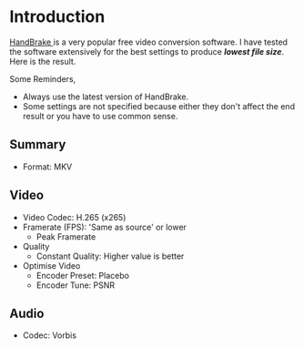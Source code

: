 # Introduction
[ HandBrake ]( https://handbrake.fr/ ) is a very popular free video conversion software. I have tested the software extensively for the best settings to produce _**lowest file size**_. Here is the result.

Some Reminders,
- Always use the latest version of HandBrake.
- Some settings are not specified because either they don't affect the end result or you have to use common sense.

## Summary
- Format: MKV

## Video
- Video Codec: H.265 (x265)
- Framerate (FPS): 'Same as source' or lower
  - Peak Framerate
- Quality
  - Constant Quality: Higher value is better
- Optimise Video
  - Encoder Preset: Placebo
  - Encoder Tune: PSNR

## Audio
- Codec: Vorbis
